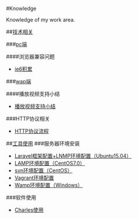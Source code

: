 #Knowledge

Knowledge of my work area.

##[技术相关](./技术相关/)

###[pc端](./技术相关/pc端)

####浏览器兼容问题
- [ie6积累](./技术相关/pc端/ie6积累/)


###[wap端](./技术相关/wap端)

####播放视频支持小结
- [播放视频支持小结](./技术相关/wap端/播放视频支持小结/)

###HTTP协议相关
- [HTTP协议流程](./技术相关/HTTP协议流程/)

##[工具使用](./工具使用/)
###服务器环境安装
- [Laravel框架配置+LNMP环境配置（Ubuntu15.04）](./工具使用/Laravel框架配置+LNMP环境配置（Ubuntu15.04）)
- [LAMP环境配置（CentOS7.0）](./工具使用/LAMP环境配置（CentOS7.0）)
- [svn环境配置（CentOS）](./工具使用/svn环境配置（CentOS）)
- [Vagrant环境配置](./工具使用/Vagrant环境配置)
- [Wamp环境配置（Windows）](./工具使用/Wamp环境配置（Windows）)

###软件使用
- [Charles使用](./工具使用/Charles使用)